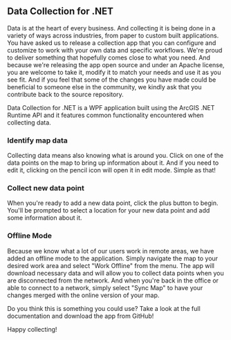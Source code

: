 ## Data Collection for .NET

Data is at the heart of every business. And collecting it is being done in a variety of ways across industries, from paper to custom built applications. You have asked us to release a collection app that you can configure and customize to work with your own data and specific workflows. We're proud to deliver something that hopefully comes close to what you need. And because we're releasing the app open source and under an Apache license, you are welcome to take it, modify it to match your needs and use it as you see fit. And if you feel that some of the changes you have made could be beneficial to someone else in the community, we kindly ask that you contribute back to the source repository.

Data Collection for .NET is a WPF application built using the ArcGIS .NET Runtime API and it features common functionality encountered when collecting data.

### Identify map data

<!-- animated gif showing identify and edit goes here -->

Collecting data means also knowing what is around you. Click on one of the data points on the map to bring up information about it. And if you need to edit it, clicking on the pencil icon will open it in edit mode. Simple as that!

### Collect new data point

<!-- animated gif showing adding new feature goes here -->

When you're ready to add a new data point, click the plus button to begin. You'll be prompted to select a location for your new data point and add some information about it.

### Offline Mode

<!-- animated gif showing taking a map offline and sync -->

Because we know what a lot of our users work in remote areas, we have added an offline mode to the application. Simply navigate the map to your desired work area and select "Work Offline" from the menu. The app will download necessary data and will allow you to collect data points when you are disconnected from the network. And when you're back in the office or able to connect to a network, simply select "Sync Map" to have your changes merged with the online version of your map.

Do you think this is something you could use? Take a look at the full documentation and download the app from GitHub!

Happy collecting!